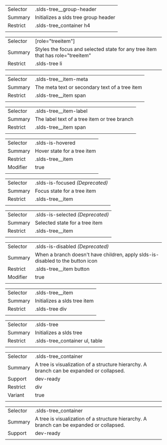 
|  |  |
|-------|-------|
| Selector | .slds-tree__group-header  |
| Summary | Initializes a slds tree group header |
| Restrict | .slds-tree_container h4 |
|  |  |


|  |  |
|-------|-------|
| Selector | [role="treeitem"]  |
| Summary | Styles the focus and selected state for any tree item that has role="treeitem" |
| Restrict | .slds-tree li |
|  |  |


|  |  |
|-------|-------|
| Selector | .slds-tree__item-meta  |
| Summary | The meta text or secondary text of a tree item |
| Restrict | .slds-tree__item span |
|  |  |


|  |  |
|-------|-------|
| Selector | .slds-tree__item-label  |
| Summary | The label text of a tree item or tree branch |
| Restrict | .slds-tree__item span |
|  |  |


|  |  |
|-------|-------|
| Selector | .slds-is-hovered  |
| Summary | Hover state for a tree item |
| Restrict | .slds-tree__item |
| Modifier | true |
|  |  |


|  |  |
|-------|-------|
| Selector | .slds-is-focused *(Deprecated)* |
| Summary | Focus state for a tree item |
| Restrict | .slds-tree__item |
|  |  |


|  |  |
|-------|-------|
| Selector | .slds-is-selected *(Deprecated)* |
| Summary | Selected state for a tree item |
| Restrict | .slds-tree__item |
|  |  |


|  |  |
|-------|-------|
| Selector | .slds-is-disabled *(Deprecated)* |
| Summary | When a branch doesn't have children, apply slds-is-disabled to the button icon |
| Restrict | .slds-tree__item button |
| Modifier | true |
|  |  |


|  |  |
|-------|-------|
| Selector | .slds-tree__item  |
| Summary | Initializes a slds tree item |
| Restrict | .slds-tree div |
|  |  |


|  |  |
|-------|-------|
| Selector | .slds-tree  |
| Summary | Initializes a slds tree |
| Restrict | .slds-tree_container ul, table |
|  |  |


|  |  |
|-------|-------|
| Selector | .slds-tree_container  |
| Summary | A tree is visualization of a structure hierarchy. A branch can be expanded or collapsed. |
| Support | dev-ready |
| Restrict | div |
| Variant | true |
|  |  |


|  |  |
|-------|-------|
| Selector | .slds-tree_container  |
| Summary | A tree is visualization of a structure hierarchy. A branch can be expanded or collapsed. |
| Support | dev-ready |
|  |  |

